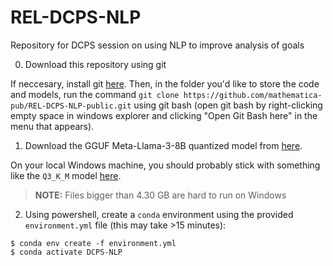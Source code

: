 # REL-DCPS-NLP
Repository for DCPS session on using NLP to improve analysis of goals

0. Download this repository using git

If neccesary, install git [here](https://git-scm.com/download/win). Then, in the folder you'd like to store the code and models, run the command `git clone https://github.com/mathematica-pub/REL-DCPS-NLP-public.git` using git bash (open git bash by right-clicking empty space in windows explorer and clicking "Open Git Bash here" in the menu that appears).  

1. Download the GGUF Meta-Llama-3-8B quantized model from [here](https://huggingface.co/bartowski/Meta-Llama-3-8B-Instruct-GGUF).

On your local Windows machine, you should probably stick with something like the `Q3_K_M` model [here](https://huggingface.co/bartowski/Meta-Llama-3-8B-Instruct-GGUF/blob/main/Meta-Llama-3-8B-Instruct-Q4_K_M.gguf). 

> **NOTE:** Files bigger than 4.30 GB are hard to run on Windows

2. Using powershell, create a `conda` environment using the provided `environment.yml` file (this may take >15 minutes):
```
$ conda env create -f environment.yml
$ conda activate DCPS-NLP
```
